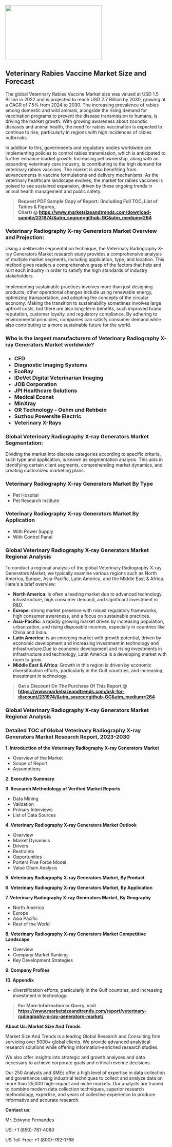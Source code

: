 <p><img class="alignnone size-medium wp-image-20088" src="https://ffe5etoiles.com/wp-content/uploads/2024/12/MST1-300x171.png" alt="" width="300" height="171" /></p><h2>Veterinary Rabies Vaccine Market Size and Forecast</h2><p>The global Veterinary Rabies Vaccine Market size was valued at USD 1.5 Billion in 2022 and is projected to reach USD 2.7 Billion by 2030, growing at a CAGR of 7.5% from 2024 to 2030. The increasing prevalence of rabies among domestic and wild animals, alongside the rising demand for vaccination programs to prevent the disease transmission to humans, is driving the market growth. With growing awareness about zoonotic diseases and animal health, the need for rabies vaccination is expected to continue to rise, particularly in regions with high incidences of rabies outbreaks.</p><p>In addition to this, governments and regulatory bodies worldwide are implementing policies to control rabies transmission, which is anticipated to further enhance market growth. Increasing pet ownership, along with an expanding veterinary care industry, is contributing to the high demand for veterinary rabies vaccines. The market is also benefiting from advancements in vaccine formulations and delivery mechanisms. As the veterinary healthcare landscape evolves, the market for rabies vaccines is poised to see sustained expansion, driven by these ongoing trends in animal health management and public safety.</p></p><blockquote id="" class=""><strong>Request PDF Sample Copy of Report: (Including Full TOC, List of Tables &amp; Figures, Chart)&nbsp;@&nbsp;<strong><a href="https://www.marketsizeandtrends.com/download-sample/231974/&utm_source=github-GC&utm_medium=264" target="_blank">https://www.marketsizeandtrends.com/download-sample/231974/&utm_source=github-GC&utm_medium=264</a></strong></strong></blockquote><h3 id="" class="">Veterinary Radiography X-ray Generators Market&nbsp;Overview and Projection:</h3><p id="" class="">Using a deliberate segmentation technique, the Veterinary Radiography X-ray Generators Market research study provides a comprehensive analysis of multiple market segments, including application, type, and location. This method gives readers a comprehensive grasp of the factors that help and hurt each industry in order to satisfy the high standards of industry stakeholders. <br /> <br />Implementing sustainable practices involves more than just designing products; other operational changes include using renewable energy, optimizing transportation, and adopting the concepts of the circular economy. Making the transition to sustainability sometimes involves large upfront costs, but there are also long-term benefits, such improved brand reputation, customer loyalty, and regulatory compliance. By adhering to environmental principles, companies can satisfy consumer demand while also contributing to a more sustainable future for the world.</p><h3 id="" class="">Who is the largest manufacturers of&nbsp;Veterinary Radiography X-ray Generators Market worldwide?</h3><h3 class=""><p><ul><li>CFD </li><li> Diagnostic Imaging Systems </li><li> EcoRay </li><li> IDeVet Digital Veterinarian Imaging </li><li> JOB Corporation </li><li> JPI Healthcare Solutions </li><li> Medical Econet </li><li> MinXray </li><li> OR Technology - Oehm und Rehbein </li><li> Suzhou Powersite Electric </li><li> Veterinary X-Rays</li></ul></p></h3><h3 id="" class="">Global&nbsp;Veterinary Radiography X-ray Generators Market Segmentation:</h3><p id="" class="">Dividing the market into discrete categories according to specific criteria, such type and application, is known as segmentation analysis. This aids in identifying certain client segments, comprehending market dynamics, and creating customized marketing plans.</p><h3 id="" class="">Veterinary Radiography X-ray Generators Market&nbsp;By Type</h3><p><p><ul><li>Pet Hospital</li><li> Pet Research Institute</p></li></ul></p></p><h3 id="" class="">Veterinary Radiography X-ray Generators Market&nbsp;By Application</h3><p class=""><p><ul><li>With Power Supply</li><li> With Control Panel</li></ul></p></p><h3 id="" class="">Global Veterinary Radiography X-ray Generators Market Regional Analysis</h3><p id="" class="">To conduct a regional analysis of the global Veterinary Radiography X-ray Generators Market, we typically examine various regions such as North America, Europe, Asia-Pacific, Latin America, and the Middle East &amp; Africa. Here's a brief overview:</p><ul><li><strong>North America</strong>: is often a leading market due to advanced technology infrastructure, high consumer demand, and significant investment in R&amp;D.</li><li><strong>Europe</strong>: strong market presence with robust regulatory frameworks, high consumer awareness, and a focus on sustainable practices.</li><li><strong>Asia-Pacific</strong>: a rapidly growing market driven by increasing population, urbanization, and rising disposable incomes, especially in countries like China and India.</li><li><strong>Latin America</strong>: is an emerging market with growth potential, driven by economic development and increasing investment in technology and infrastructure.Due to economic development and rising investments in infrastructure and technology, Latin America is a developing market with room to grow.</li><li><strong>Middle East &amp; Africa</strong>: Growth in this region is driven by economic diversification efforts, particularly in the Gulf countries, and increasing investment in technology.</li></ul><blockquote id="" class=""><strong>Get a Discount On The Purchase Of This Report @ <strong><a href="https://www.marketsizeandtrends.com/ask-for-discount/231974/&utm_source=github-GC&utm_medium=264" target="_blank">https://www.marketsizeandtrends.com/ask-for-discount/231974/&utm_source=github-GC&utm_medium=264</a></strong></strong></blockquote><h3 id="" class="">Global Veterinary Radiography X-ray Generators Market Regional Analysis</h3><h3 id="" class="">Detailed TOC of Global Veterinary Radiography X-ray Generators Market Research Report, 2023-2030</h3><p id="" class=""><strong>1. Introduction of the Veterinary Radiography X-ray Generators Market</strong></p><ul><li>Overview of the Market</li><li>Scope of Report</li><li>Assumptions</li></ul><p id="" class=""><strong>2. Executive Summary</strong></p><p id="" class=""><strong>3. Research Methodology of Verified Market Reports</strong></p><ul><li>Data Mining</li><li>Validation</li><li>Primary Interviews</li><li>List of Data Sources</li></ul><p id="" class=""><strong>4. Veterinary Radiography X-ray Generators Market Outlook</strong></p><ul><li>Overview</li><li>Market Dynamics</li><li>Drivers</li><li>Restraints</li><li>Opportunities</li><li>Porters Five Force Model</li><li>Value Chain Analysis</li></ul><p id="" class=""><strong>5. Veterinary Radiography X-ray Generators Market, By Product</strong></p><p id="" class=""><strong>6. Veterinary Radiography X-ray Generators Market, By Application</strong></p><p id="" class=""><strong>7. Veterinary Radiography X-ray Generators Market, By Geography</strong></p><ul><li>North America</li><li>Europe</li><li>Asia Pacific</li><li>Rest of the World</li></ul><p id="" class=""><strong>8. Veterinary Radiography X-ray Generators Market Competitive Landscape</strong></p><ul><li>Overview</li><li>Company Market Ranking</li><li>Key Development Strategies</li></ul><p id="" class=""><strong>9. Company Profiles</strong></p><p id="" class=""><strong>10. Appendix</strong></p><ul><li>diversification efforts, particularly in the Gulf countries, and increasing investment in technology.</li></ul><blockquote id="" class=""><strong>For More Information or Query, visit <strong><strong><a href="https://www.marketsizeandtrends.com/report/veterinary-radiography-x-ray-generators-market/" target="_blank">https://www.marketsizeandtrends.com/report/veterinary-radiography-x-ray-generators-market/</a></strong></strong></strong></blockquote><p id="" class=""><strong>About Us: Market Size And Trends</strong></p><p id="" class="">Market Size And Trends is a leading Global Research and Consulting firm servicing over 5000+ global clients. We provide advanced analytical research solutions while offering information-enriched research studies.</p><p id="" class="">We also offer insights into strategic and growth analyses and data necessary to achieve corporate goals and critical revenue decisions.</p><p id="" class="">Our 250 Analysts and SMEs offer a high level of expertise in data collection and governance using industrial techniques to collect and analyze data on more than 25,000 high-impact and niche markets. Our analysts are trained to combine modern data collection techniques, superior research methodology, expertise, and years of collective experience to produce informative and accurate research.</p><p id="" class=""><strong>Contact us:</strong></p><p id="" class="">Mr. Edwyne Fernandes</p><p id="" class="">US: +1 (650)-781-4080</p><p id="" class="">US Toll-Free: +1 (800)-782-1768</p>
